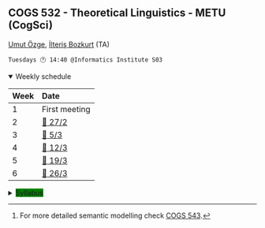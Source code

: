 COGS 532 - Theoretical Linguistics - METU (CogSci)
-----------------------------------------------------

[Umut Özge](mailto:umozge@metu.edu.tr), [İlteriş Bozkurt](mailto:ilte9605@gmail.com) (TA)

```
Tuesdays 🕐 14:40 @Informatics Institute S03
```

<details open>
<summary>
  Weekly schedule
</summary>

|Week| Date  |
:--- |:------|
|1   |First meeting|
|2   |[:calendar: 27/2](resources/weeks/w02.md)|
|3   |[:calendar: 5/3](resources/weeks/w03.md)|
|4   |[:calendar: 12/3](resources/weeks/w04.md)|
|5   |[:calendar: 19/3](resources/weeks/w05.md)|
|6   |[:calendar: 26/3](resources/weeks/w06.md)|
</details>

<details>
<summary>
  <span style="background-color:green">Syllabus</span>
</summary>

##### About

Theoretical linguistics aims at developing models of linguistic knowledge. In
this course we will study computational models of morphology and syntax,
interfaced to a basic semantics.[^1]

[^1]: For more detailed semantic modelling check [COGS 543](https://github.com/umutozge/computational-semantics).

##### Prerequisites

You **must** attend the first session to be eligible to take this course --
this is necessary but not sufficient. The course brings together linguistics
and computation, if you have not taken a course in neither field, this
course might be too difficult as a first course. COGS students who took 501 and
502 (and preferably an introductory linguistics course) should do fine.


##### Resources


Morpho(phono)logy:

* Beesley and Karttunen (2003). [Finite State Morphology](resources/pdfs/fsm.djvu), CSLI.
* Göksel and Kerslake (2004). Turkish: A Comprehensive Grammar, Routledge.([excerpts](resources/pdfs/gk-morphophon.pdf))
* [Basics of formal languages + regular languages](pdfs/01_cogs501-regular-languages.pdf)
* [Finite automata](pdfs/02_cogs501-finite-automata.pdf)
* Software: [`foma`](https://fomafst.github.io/) for modelling morphophonology.

Syntax:

* Steedman (2019). [Combinatory Categorial Grammar](resources/pdfs/steedman-handbook.pdf). In _Current Approaches to Syntax_, de Gruyter Mouton.
* Steedman (to appear). [On internal Merge](resources/pdfs/steedman-on-internal-merge.pdf), _Linguistic Inquiry_.
* Software: [`SmallWorld`](https://github.com/umutozge/smallworld)

Some additional material for linguistic background:

* [Supplements](resources/supplements.md)


##### Grading

Weekly assignments

##### Policies

Late submission: The only excuse for a late submission is a medical report for at least three days within the week of the assignment.

Attendance: 3 misses have no cost, for each further miss you lose one letter.

</details>
